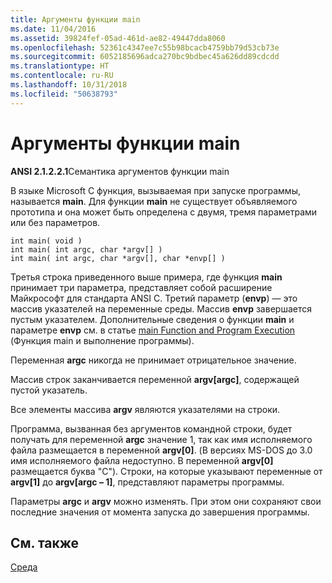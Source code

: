 ```yaml
---
title: Аргументы функции main
ms.date: 11/04/2016
ms.assetid: 39824fef-05ad-461d-ae82-49447dda8060
ms.openlocfilehash: 52361c4347ee7c55b98bcacb4759bb79d53cb73e
ms.sourcegitcommit: 6052185696adca270bc9bdbec45a626dd89cdcdd
ms.translationtype: HT
ms.contentlocale: ru-RU
ms.lasthandoff: 10/31/2018
ms.locfileid: "50638793"
---
```

# <a name="arguments-to-main"></a>Аргументы функции main

**ANSI 2.1.2.2.1**Семантика аргументов функции main

В языке Microsoft C функция, вызываемая при запуске программы, называется **main**. Для функции **main** не существует объявляемого прототипа и она может быть определена с двумя, тремя параметрами или без параметров.

```
int main( void )
int main( int argc, char *argv[] )
int main( int argc, char *argv[], char *envp[] )
```

Третья строка приведенного выше примера, где функция **main** принимает три параметра, представляет собой расширение Майкрософт для стандарта ANSI C. Третий параметр (**envp**) — это массив указателей на переменные среды. Массив **envp** завершается пустым указателем. Дополнительные сведения о функции **main** и параметре **envp** см. в статье [main Function and Program Execution](../c-language/main-function-and-program-execution.md) (Функция main и выполнение программы).

Переменная **argc** никогда не принимает отрицательное значение.

Массив строк заканчивается переменной **argv[argc]**, содержащей пустой указатель.

Все элементы массива **argv** являются указателями на строки.

Программа, вызванная без аргументов командной строки, будет получать для переменной **argc** значение 1, так как имя исполняемого файла размещается в переменной **argv[0]**. (В версиях MS-DOS до 3.0 имя исполняемого файла недоступно. В переменной **argv[0]** размещается буква "C"). Строки, на которые указывают переменные от **argv[1]** до **argv[argc – 1]**, представляют параметры программы.

Параметры **argc** и **argv** можно изменять. При этом они сохраняют свои последние значения от момента запуска до завершения программы.

## <a name="see-also"></a>См. также

[Среда](../c-language/environment.md)